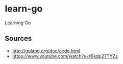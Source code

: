 # learn-go

Learning Go

## Sources

- http://golang.org/doc/code.html
- https://www.youtube.com/watch?v=f6kdp27TYZs
